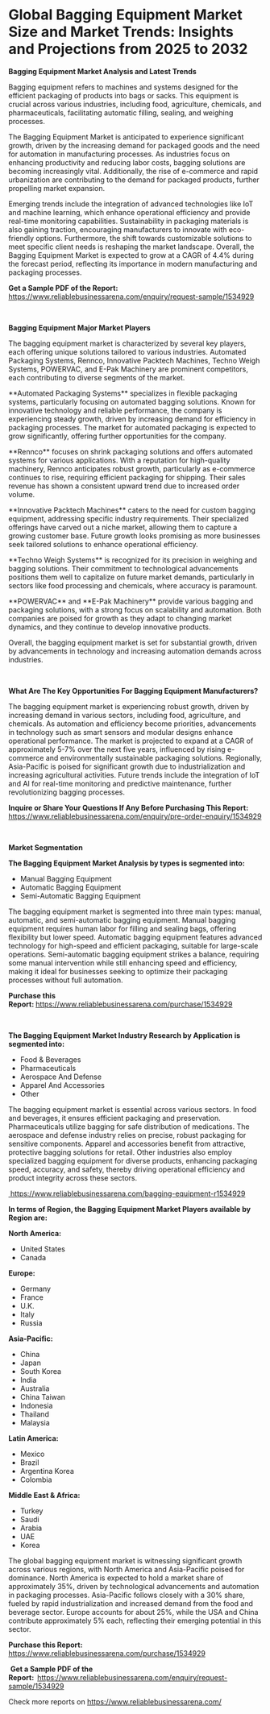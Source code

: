 <p><h1>Global Bagging Equipment Market Size and Market Trends: Insights and Projections from 2025 to 2032</h1></p><p><strong>Bagging Equipment Market Analysis and Latest Trends</strong></p>
<p><p>Bagging equipment refers to machines and systems designed for the efficient packaging of products into bags or sacks. This equipment is crucial across various industries, including food, agriculture, chemicals, and pharmaceuticals, facilitating automatic filling, sealing, and weighing processes. </p><p>The Bagging Equipment Market is anticipated to experience significant growth, driven by the increasing demand for packaged goods and the need for automation in manufacturing processes. As industries focus on enhancing productivity and reducing labor costs, bagging solutions are becoming increasingly vital. Additionally, the rise of e-commerce and rapid urbanization are contributing to the demand for packaged products, further propelling market expansion.</p><p>Emerging trends include the integration of advanced technologies like IoT and machine learning, which enhance operational efficiency and provide real-time monitoring capabilities. Sustainability in packaging materials is also gaining traction, encouraging manufacturers to innovate with eco-friendly options. Furthermore, the shift towards customizable solutions to meet specific client needs is reshaping the market landscape. Overall, the Bagging Equipment Market is expected to grow at a CAGR of 4.4% during the forecast period, reflecting its importance in modern manufacturing and packaging processes.</p></p>
<p><strong>Get a Sample PDF of the Report:&nbsp;</strong> <a href="https://www.reliablebusinessarena.com/enquiry/request-sample/1534929?utm_campaign=2225&utm_medium=2&utm_source=Github&utm_content=ia&utm_term=17022025&utm_id=bagging-equipment">https://www.reliablebusinessarena.com/enquiry/request-sample/1534929</a></p>
<p>&nbsp;</p>
<p><strong>Bagging Equipment Major Market Players</strong></p>
<p><p>The bagging equipment market is characterized by several key players, each offering unique solutions tailored to various industries. Automated Packaging Systems, Rennco, Innovative Packtech Machines, Techno Weigh Systems, POWERVAC, and E-Pak Machinery are prominent competitors, each contributing to diverse segments of the market.</p><p>**Automated Packaging Systems** specializes in flexible packaging systems, particularly focusing on automated bagging solutions. Known for innovative technology and reliable performance, the company is experiencing steady growth, driven by increasing demand for efficiency in packaging processes. The market for automated packaging is expected to grow significantly, offering further opportunities for the company.</p><p>**Rennco** focuses on shrink packaging solutions and offers automated systems for various applications. With a reputation for high-quality machinery, Rennco anticipates robust growth, particularly as e-commerce continues to rise, requiring efficient packaging for shipping. Their sales revenue has shown a consistent upward trend due to increased order volume.</p><p>**Innovative Packtech Machines** caters to the need for custom bagging equipment, addressing specific industry requirements. Their specialized offerings have carved out a niche market, allowing them to capture a growing customer base. Future growth looks promising as more businesses seek tailored solutions to enhance operational efficiency.</p><p>**Techno Weigh Systems** is recognized for its precision in weighing and bagging solutions. Their commitment to technological advancements positions them well to capitalize on future market demands, particularly in sectors like food processing and chemicals, where accuracy is paramount.</p><p>**POWERVAC** and **E-Pak Machinery** provide various bagging and packaging solutions, with a strong focus on scalability and automation. Both companies are poised for growth as they adapt to changing market dynamics, and they continue to develop innovative products.</p><p>Overall, the bagging equipment market is set for substantial growth, driven by advancements in technology and increasing automation demands across industries.</p></p>
<p>&nbsp;</p>
<p><strong>What Are The Key Opportunities For Bagging Equipment Manufacturers?</strong></p>
<p><p>The bagging equipment market is experiencing robust growth, driven by increasing demand in various sectors, including food, agriculture, and chemicals. As automation and efficiency become priorities, advancements in technology such as smart sensors and modular designs enhance operational performance. The market is projected to expand at a CAGR of approximately 5-7% over the next five years, influenced by rising e-commerce and environmentally sustainable packaging solutions. Regionally, Asia-Pacific is poised for significant growth due to industrialization and increasing agricultural activities. Future trends include the integration of IoT and AI for real-time monitoring and predictive maintenance, further revolutionizing bagging processes.</p></p>
<p><strong>Inquire or Share Your Questions If Any Before Purchasing This Report:</strong> <a href="https://www.reliablebusinessarena.com/enquiry/pre-order-enquiry/1534929?utm_campaign=2225&utm_medium=2&utm_source=Github&utm_content=ia&utm_term=17022025&utm_id=bagging-equipment">https://www.reliablebusinessarena.com/enquiry/pre-order-enquiry/1534929</a></p>
<p>&nbsp;</p>
<p><strong>Market Segmentation</strong></p>
<p><strong>The Bagging Equipment Market Analysis by types is segmented into:</strong></p>
<p><ul><li>Manual Bagging Equipment</li><li>Automatic Bagging Equipment</li><li>Semi-Automatic Bagging Equipment</li></ul></p>
<p><p>The bagging equipment market is segmented into three main types: manual, automatic, and semi-automatic bagging equipment. Manual bagging equipment requires human labor for filling and sealing bags, offering flexibility but lower speed. Automatic bagging equipment features advanced technology for high-speed and efficient packaging, suitable for large-scale operations. Semi-automatic bagging equipment strikes a balance, requiring some manual intervention while still enhancing speed and efficiency, making it ideal for businesses seeking to optimize their packaging processes without full automation.</p></p>
<p><strong>Purchase this Report:&nbsp;</strong><a href="https://www.reliablebusinessarena.com/purchase/1534929?utm_campaign=2225&utm_medium=2&utm_source=Github&utm_content=ia&utm_term=17022025&utm_id=bagging-equipment">https://www.reliablebusinessarena.com/purchase/1534929</a></p>
<p>&nbsp;</p>
<p><strong>The Bagging Equipment Market Industry Research by Application is segmented into:</strong></p>
<p><ul><li>Food & Beverages</li><li>Pharmaceuticals</li><li>Aerospace And Defense</li><li>Apparel And Accessories</li><li>Other</li></ul></p>
<p><p>The bagging equipment market is essential across various sectors. In food and beverages, it ensures efficient packaging and preservation. Pharmaceuticals utilize bagging for safe distribution of medications. The aerospace and defense industry relies on precise, robust packaging for sensitive components. Apparel and accessories benefit from attractive, protective bagging solutions for retail. Other industries also employ specialized bagging equipment for diverse products, enhancing packaging speed, accuracy, and safety, thereby driving operational efficiency and product integrity across these sectors.</p></p>
<p><a href="https://www.reliablebusinessarena.com/bagging-equipment-r1534929?utm_campaign=2225&utm_medium=2&utm_source=Github&utm_content=ia&utm_term=17022025&utm_id=bagging-equipment">&nbsp;https://www.reliablebusinessarena.com/bagging-equipment-r1534929</a></p>
<p><strong>In terms of Region, the Bagging Equipment Market Players available by Region are:</strong></p>
<p>
    <p> <strong> North America: </strong>
        <ul>
            <li>United States</li>
            <li>Canada</li>
        </ul>
        </p> 
    <p> <strong> Europe: </strong>
        <ul>
            <li>Germany</li>
            <li>France</li>
            <li>U.K.</li>
            <li>Italy</li>
            <li>Russia</li>
        </ul>
        </p> 
    <p> <strong> Asia-Pacific: </strong>
        <ul>
            <li>China</li>
            <li>Japan</li>
            <li>South Korea</li>
            <li>India</li>
            <li>Australia</li>
            <li>China Taiwan</li>
            <li>Indonesia</li>
            <li>Thailand</li>
            <li>Malaysia</li>
        </ul>
        </p> 
    <p> <strong> Latin America: </strong>
        <ul>
            <li>Mexico</li>
            <li>Brazil</li>
            <li>Argentina Korea</li>
            <li>Colombia</li>
        </ul>
        </p> 
    <p> <strong> Middle East & Africa: </strong>
        <ul>
            <li>Turkey</li>
            <li>Saudi</li>
            <li>Arabia</li>
            <li>UAE</li>
            <li>Korea</li>
        </ul>
    </p>
    </p>
<p><p>The global bagging equipment market is witnessing significant growth across various regions, with North America and Asia-Pacific poised for dominance. North America is expected to hold a market share of approximately 35%, driven by technological advancements and automation in packaging processes. Asia-Pacific follows closely with a 30% share, fueled by rapid industrialization and increased demand from the food and beverage sector. Europe accounts for about 25%, while the USA and China contribute approximately 5% each, reflecting their emerging potential in this sector.</p></p>
<p><strong>Purchase this Report: </strong><a href="https://www.reliablebusinessarena.com/purchase/1534929?utm_campaign=2225&utm_medium=2&utm_source=Github&utm_content=ia&utm_term=17022025&utm_id=bagging-equipment">https://www.reliablebusinessarena.com/purchase/1534929</a></p>
<p>&nbsp;<strong>Get a Sample PDF of the Report:&nbsp;&nbsp;</strong><a href="https://www.reliablebusinessarena.com/enquiry/request-sample/1534929?utm_campaign=2225&utm_medium=2&utm_source=Github&utm_content=ia&utm_term=17022025&utm_id=bagging-equipment">https://www.reliablebusinessarena.com/enquiry/request-sample/1534929</a></p>
<p><strong></strong></p>
<p>Check more reports on <a href="https://www.reliablebusinessarena.com/?utm_campaign=2225&utm_medium=2&utm_source=Github&utm_content=ia&utm_term=17022025&utm_id=bagging-equipment">https://www.reliablebusinessarena.com/</a></p>